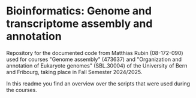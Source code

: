 # Bioinformatics: Genome and transcriptome assembly and annotation
Repository for the documented code from Matthias Rubin (08-172-090) used for courses "Genome assembly" (473637) and "Organization and annotation of Eukaryote genomes" (SBL.30004) of the University of Bern and Fribourg, taking place in Fall Semester 2024/2025.

In this readme you find an overview over the scripts that were used during the courses.
